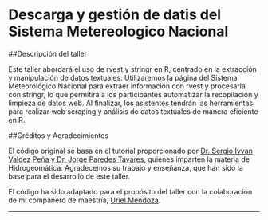 # Descarga y gestión de datis del Sistema Metereologico Nacional

##Descripción del taller

Este taller abordará el uso de rvest y stringr en R, centrado en la extracción y manipulación de datos textuales. Utilizaremos la página del Sistema Meteorológico Nacional para extraer información con rvest y procesarla con stringr, lo que permitirá a los participantes automatizar la recopilación y limpieza de datos web. Al finalizar, los asistentes tendrán las herramientas para realizar web scraping y análisis de datos textuales de manera eficiente en R.

##Créditos y Agradecimientos

El código original se basa en el tutorial proporcionado por [Dr. Sergio Ivvan Valdez Peña y Dr. Jorge Paredes Tavares](https://sites.google.com/centrogeo.edu.mx/tutoriales-geocomputacion/series_de_tiempo/descarga-de-datos-del-smn), quienes imparten la materia de Hidrogeomática. Agradecemos su trabajo y enseñanza, que han sido la base para el desarrollo de este taller.

El código ha sido adaptado para el propósito del taller con la colaboración de mi compañero de maestría, [Uriel Mendoza](https://mx.linkedin.com/in/uriel-mendoza-46146b1b9).


---
